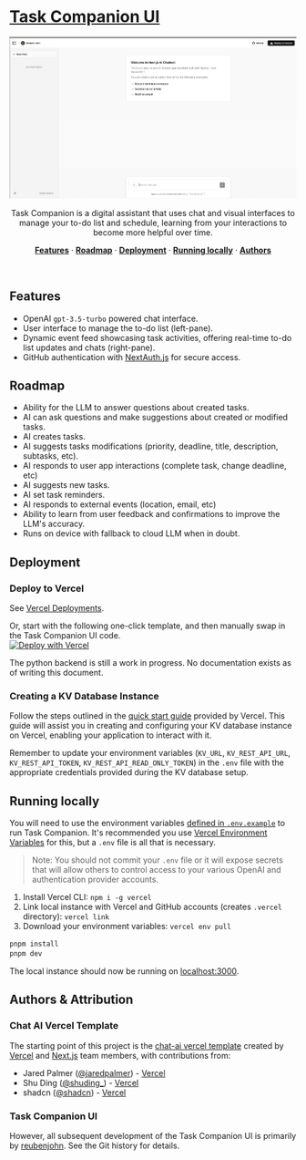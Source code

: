 # [Task Companion UI](https://task-companion.vercel.app/)
![AI Chat Screenshot](docs/ai-chat-screenshot.png)
<p align="center">
  Task Companion is a digital assistant that uses chat and visual interfaces to manage your to-do list and schedule, learning from your interactions to become more helpful over time.
</p>

<p align="center">
  <a href="#features"><strong>Features</strong></a> ·
  <a href="#roadmap"><strong>Roadmap</strong></a> ·
  <a href="#deployment"><strong>Deployment</strong></a> ·
  <a href="#running-locally"><strong>Running locally</strong></a> ·
  <a href="#authors"><strong>Authors</strong></a>
</p>
<br/>

## Features

- OpenAI `gpt-3.5-turbo` powered chat interface.
- User interface to manage the to-do list (left-pane).
- Dynamic event feed showcasing task activities, offering real-time to-do list updates and chats (right-pane).
- GitHub authentication with [NextAuth.js](https://github.com/nextauthjs/next-auth) for secure access.

## Roadmap

- Ability for the LLM to answer questions about created tasks.
- AI can ask questions and make suggestions about created or modified tasks.
- AI creates tasks.
- AI suggests tasks modifications (priority, deadline, title, description, subtasks, etc).
- AI responds to user app interactions (complete task, change deadline, etc)
- AI suggests new tasks.
- AI set task reminders.
- AI responds to external events (location, email, etc)
- Ability to learn from user feedback and confirmations to improve the LLM's accuracy.
- Runs on device with fallback to cloud LLM when in doubt.

## Deployment

### Deploy to Vercel

See [Vercel Deployments](https://vercel.com/docs/deployments/overview).

Or, start with the following one-click template, and then manually swap in the Task Companion UI code.  
[![Deploy with Vercel](https://vercel.com/button)](https://vercel.com/new/clone?demo-title=Next.js+Chat&demo-description=A+full-featured%2C+hackable+Next.js+AI+chatbot+built+by+Vercel+Labs&demo-url=https%3A%2F%2Fchat.vercel.ai%2F&demo-image=%2F%2Fimages.ctfassets.net%2Fe5382hct74si%2F4aVPvWuTmBvzM5cEdRdqeW%2F4234f9baf160f68ffb385a43c3527645%2FCleanShot_2023-06-16_at_17.09.21.png&project-name=Next.js+Chat&repository-name=nextjs-chat&repository-url=https%3A%2F%2Fgithub.com%2Fvercel-labs%2Fai-chatbot&from=templates&skippable-integrations=1&env=OPENAI_API_KEY%2CAUTH_GITHUB_ID%2CAUTH_GITHUB_SECRET%2CAUTH_SECRET&envDescription=How+to+get+these+env+vars&envLink=https%3A%2F%2Fgithub.com%2Fvercel-labs%2Fai-chatbot%2Fblob%2Fmain%2F.env.example&teamCreateStatus=hidden&stores=[{"type":"kv"}])

The python backend is still a work in progress. No documentation exists as of writing this document.

### Creating a KV Database Instance

Follow the steps outlined in the [quick start guide](https://vercel.com/docs/storage/vercel-kv/quickstart#create-a-kv-database) provided by Vercel. This guide will assist you in creating and configuring your KV database instance on Vercel, enabling your application to interact with it.

Remember to update your environment variables (`KV_URL`, `KV_REST_API_URL`, `KV_REST_API_TOKEN`, `KV_REST_API_READ_ONLY_TOKEN`) in the `.env` file with the appropriate credentials provided during the KV database setup.

## Running locally

You will need to use the environment variables [defined in `.env.example`](.env.example) to run Task Companion. It's recommended you use [Vercel Environment Variables](https://vercel.com/docs/projects/environment-variables) for this, but a `.env` file is all that is necessary.

> Note: You should not commit your `.env` file or it will expose secrets that will allow others to control access to your various OpenAI and authentication provider accounts.

1. Install Vercel CLI: `npm i -g vercel`
2. Link local instance with Vercel and GitHub accounts (creates `.vercel` directory): `vercel link`
3. Download your environment variables: `vercel env pull`

```bash
pnpm install
pnpm dev
```

The local instance should now be running on [localhost:3000](http://localhost:3000/).

## Authors & Attribution

### Chat AI Vercel Template
The starting point of this project is the [chat-ai vercel template](https://github.com/vercel/ai-chatbot) created by [Vercel](https://vercel.com) and [Next.js](https://nextjs.org) team members, with contributions from:

- Jared Palmer ([@jaredpalmer](https://twitter.com/jaredpalmer)) - [Vercel](https://vercel.com)
- Shu Ding ([@shuding\_](https://twitter.com/shuding_)) - [Vercel](https://vercel.com)
- shadcn ([@shadcn](https://twitter.com/shadcn)) - [Vercel](https://vercel.com)

### Task Companion UI
However, all subsequent development of the Task Companion UI is primarily by
[reubenjohn](https://github.com/reubenjohn). See the Git history for details.